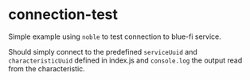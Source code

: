 # connection-test
Simple example using `noble` to test connection to blue-fi service.

Should simply connect to the predefined `serviceUuid` and `characteristicUuid` defined in index.js and `console.log` the output read from the characteristic.
